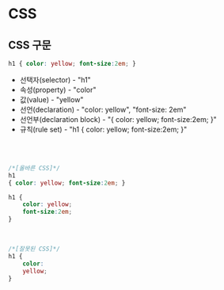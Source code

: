 # CSS

## CSS 구문
```css
h1 { color: yellow; font-size:2em; }
```
- 선택자(selector) - "h1"
- 속성(property) - "color"
- 값(value) - "yellow"
- 선언(declaration) - "color: yellow", "font-size: 2em"
- 선언부(declaration block) - "{ color: yellow; font-size:2em; }"
- 규칙(rule set) - "h1 { color: yellow; font-size:2em; }"

<br><br>

```css
/*[올바른 CSS]*/ 
h1
{ color: yellow; font-size:2em; }

h1 {
    color: yellow;
    font-size:2em;
}

```

<br>

```css
/*[잘못된 CSS]*/ 
h1 {
    color:
    yellow;
}
```